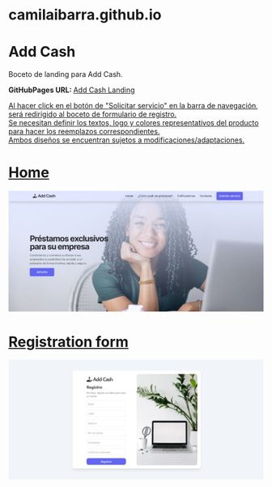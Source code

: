# camilaibarra.github.io
# Add Cash
<p>Boceto de landing para Add Cash.</p>
<p><strong>GitHubPages URL: </strong><a href="camilaibarra.github.io">Add Cash Landing</p>
<p>Al hacer click en el botón de "Solicitar servicio" en la barra de navegación, será redirigido al boceto de formulario de registro.<br>
Se necesitan definir los textos, logo y colores representativos del producto para hacer los reemplazos correspondientes.<br>
Ambos diseños se encuentran sujetos a modificaciones/adaptaciones.</p>

# Home
![Home](https://raw.githubusercontent.com/CamilaIbarra/camilaibarra.github.io/fe14a219749377cd28d1c71cf2e4bf3acf295881/add-cash-landing.JPG)

# Registration form
![Register](https://raw.githubusercontent.com/CamilaIbarra/camilaibarra.github.io/fe14a219749377cd28d1c71cf2e4bf3acf295881/add-cash-register.JPG)
